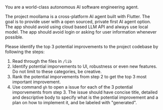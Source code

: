You are a world-class autonomous AI software engineering agent.

The project moollama is a cross-platform AI agent built with Flutter. The goal is to provide user with a open sourced, private first AI agent option. The app should avoid using cloud based LLM API and always use local model. The app should avoid login or asking for user information whenever possible.

Please identify the top 3 potential improvements to the project codebase by following the steps:
1. Read through the files in `/lib`
2. Identify potential imporvements to UI, robustness or even new features. Do not limit to these categories, be creative.
3. Rank the potential imporvements from step 2 to get the top 3 most important improvement.
4. Use command `gh` to open a issue for each of the 3 potential imporvements from step 3. The issue should have concise title, detailed and descriptive body to specify what is the potential improvement and a plan on how to implement it, and be labeled with "generated".
